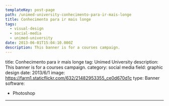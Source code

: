 ```yaml
---
templateKey: post-page
path: /unimed-university-conhecimento-para-ir-mais-longe
title: Conhecimento para ir mais longe
tags:
  - visual-design
  - social-media
  - unimed-university
date: 2013-06-01T15:04:10.000Z
description: This banner is for a courses campaign.
---
```


title: Conhecimento para ir mais longe
tag: Unimed University
description: This banner is for a courses campaign.
category: social media
field: graphic design
date: 2013/6/1
image: https://farm1.staticflickr.com/632/21482953355_ce0d670d1c
type: Banner
software:
- Photoshop
---
